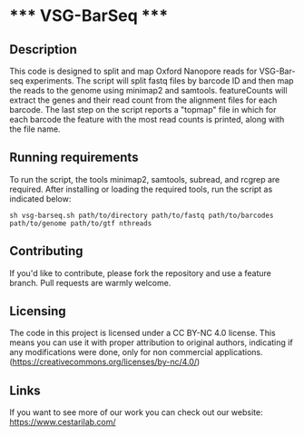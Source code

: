 #   *** VSG-BarSeq ***

## Description

This code is designed to split and map Oxford Nanopore reads for VSG-Bar-seq experiments. 
The script will split fastq files by barcode ID and then map the reads to the genome using minimap2 and samtools.
featureCounts will extract the genes and their read count from the alignment files for each barcode.
The last step on the script reports a "topmap" file in which for each barcode the feature with the most read counts is printed, along with the file name.

## Running requirements

To run the script, the tools minimap2, samtools, subread, and rcgrep are required. After installing or loading the required tools, run the script as indicated below: 

`sh vsg-barseq.sh path/to/directory path/to/fastq path/to/barcodes path/to/genome path/to/gtf nthreads`

## Contributing

If you'd like to contribute, please fork the repository and use a feature branch. Pull requests are warmly welcome.

## Licensing
The code in this project is licensed under a CC BY-NC 4.0 license. This means you can use it with proper attribution to original authors, indicating if any modifications were done, only for non commercial applications. (https://creativecommons.org/licenses/by-nc/4.0/)

## Links

If you want to see more of our work you can check out our website: https://www.cestarilab.com/
